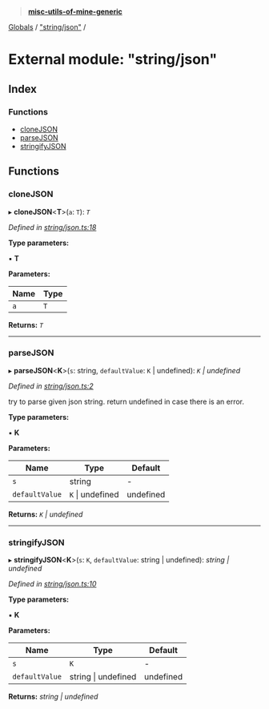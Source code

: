> **[misc-utils-of-mine-generic](../README.md)**

[Globals](../globals.md) / ["string/json"](_string_json_.md) /

# External module: "string/json"

## Index

### Functions

* [cloneJSON](_string_json_.md#clonejson)
* [parseJSON](_string_json_.md#parsejson)
* [stringifyJSON](_string_json_.md#stringifyjson)

## Functions

###  cloneJSON

▸ **cloneJSON**<**T**>(`a`: `T`): *`T`*

*Defined in [string/json.ts:18](https://github.com/cancerberoSgx/misc-utils-of-mine/blob/30c5b7f/misc-utils-of-mine-generic/src/string/json.ts#L18)*

**Type parameters:**

▪ **T**

**Parameters:**

Name | Type |
------ | ------ |
`a` | `T` |

**Returns:** *`T`*

___

###  parseJSON

▸ **parseJSON**<**K**>(`s`: string, `defaultValue`: `K` | undefined): *`K` | undefined*

*Defined in [string/json.ts:2](https://github.com/cancerberoSgx/misc-utils-of-mine/blob/30c5b7f/misc-utils-of-mine-generic/src/string/json.ts#L2)*

try to parse given json string. return undefined in case there is an error.

**Type parameters:**

▪ **K**

**Parameters:**

Name | Type | Default |
------ | ------ | ------ |
`s` | string | - |
`defaultValue` | `K` \| undefined |  undefined |

**Returns:** *`K` | undefined*

___

###  stringifyJSON

▸ **stringifyJSON**<**K**>(`s`: `K`, `defaultValue`: string | undefined): *string | undefined*

*Defined in [string/json.ts:10](https://github.com/cancerberoSgx/misc-utils-of-mine/blob/30c5b7f/misc-utils-of-mine-generic/src/string/json.ts#L10)*

**Type parameters:**

▪ **K**

**Parameters:**

Name | Type | Default |
------ | ------ | ------ |
`s` | `K` | - |
`defaultValue` | string \| undefined |  undefined |

**Returns:** *string | undefined*